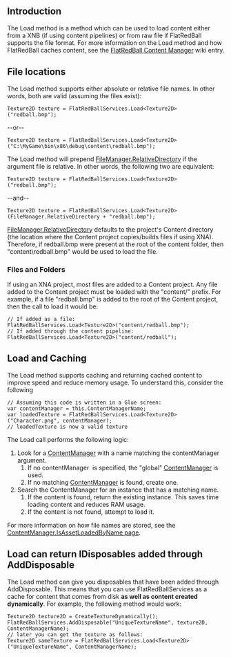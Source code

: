 ## Introduction

The Load method is a method which can be used to load content either from a XNB (if using content pipelines) or from raw file if FlatRedBall supports the file format. For more information on the Load method and how FlatRedBall caches content, see the [FlatRedBall Content Manager](/frb/docs/index.php?title=FlatRedBall_Content_Manager "FlatRedBall Content Manager") wiki entry.

## File locations

The Load method supports either absolute or relative file names. In other words, both are valid (assuming the files exist):

    Texture2D texture = FlatRedBallServices.Load<Texture2D>("redball.bmp");

--or--

    Texture2D texture = FlatRedBallServices.Load<Texture2D>("C:\MyGame\bin\x86\debug\content\redball.bmp");

The Load method will prepend [FileManager.RelativeDirectory](/frb/docs/index.php?title=FlatRedBall.IO.FileManager.RelativeDirectory "FlatRedBall.IO.FileManager.RelativeDirectory") if the argument file is relative. In other words, the following two are equivalent:

    Texture2D texture = FlatRedBallServices.Load<Texture2D>("redball.bmp");

--and--

    Texture2D texture = FlatRedBallServices.Load<Texture2D>(FileManager.RelativeDirectory + "redball.bmp");

[FileManager.RelativeDirectory](/frb/docs/index.php?title=FlatRedBall.IO.FileManager.RelativeDirectory "FlatRedBall.IO.FileManager.RelativeDirectory") defaults to the project's Content directory (the location where the Content project copies/builds files if using XNA). Therefore, if redball.bmp were present at the root of the content folder, then "content\redball.bmp" would be used to load the file.

### Files and Folders

If using an XNA project, most files are added to a Content project. Any file added to the Content project must be loaded with the "content/" prefix. For example, if a file "redball.bmp" is added to the root of the Content project, then the call to load it would be:

    // If added as a file:
    FlatRedBallServices.Load<Texture2D>("content/redball.bmp");
    // If added through the content pipeline:
    FlatRedBallServices.Load<Texture2D>("content/redball");

## Load and Caching

The Load method supports caching and returning cached content to improve speed and reduce memory usage. To understand this, consider the following

``` lang:c#
// Assuming this code is written in a Glue screen:
var contentManager = this.ContentManagerName;
var loadedTexture = FlatRedBallServices.Load<Texture2D>("Character.png", contentManager);
// loadedTexture is now a valid texture
```

The Load call performs the following logic:

1.  Look for a [ContentManager](/documentation/api/flatredball/content/contentmanager.md) with a name matching the contentManager  argument.
    1.  If no contentManager  is specified, the "global" [ContentManager](/documentation/api/flatredball/content/contentmanager.md) is used.
    2.  If no matching [ContentManager](/documentation/api/flatredball/content/contentmanager.md) is found, create one.
2.  Search the ContentManager for an instance that has a matching name.
    1.  If the content is found, return the existing instance. This saves time loading content and reduces RAM usage.
    2.  If the content is not found, attempt to load it.

For more information on how file names are stored, see the [ContentManager.IsAssetLoadedByName page](/documentation/api/flatredball/content/contentmanager/isassetloadedbyname.md).

## Load can return IDisposables added through AddDisposable

The Load method can give you disposables that have been added through AddDisposable. This means that you can use FlatRedBallServices as a cache for content that comes from disk **as well as content created dynamically**. For example, the following method would work:

    Texture2D texture2D = CreateTextureDynamically();
    FlatRedBallServices.AddDisposable("UniqueTextureName", texture2D, ContentManagerName);
    // later you can get the texture as follows:
    Texture2D sameTexture = FlatRedBallServices.Load<Texture2D>("UniqueTextureName", ContentManagerName);

